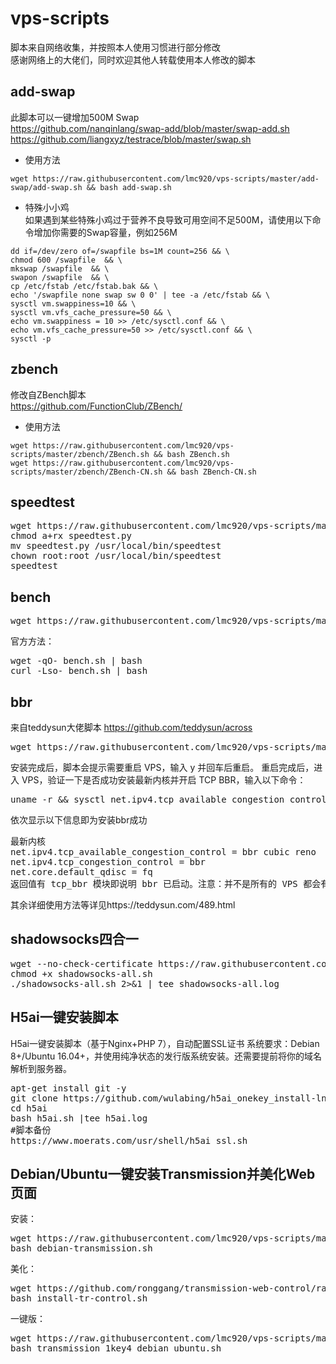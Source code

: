 # vps-scripts
脚本来自网络收集，并按照本人使用习惯进行部分修改  
感谢网络上的大佬们，同时欢迎其他人转载使用本人修改的脚本  
## add-swap  
此脚本可以一键增加500M Swap  
https://github.com/nanqinlang/swap-add/blob/master/swap-add.sh  
https://github.com/liangxyz/testrace/blob/master/swap.sh  
* 使用方法  
<pre><code>wget https://raw.githubusercontent.com/lmc920/vps-scripts/master/add-swap/add-swap.sh && bash add-swap.sh</pre></code>
* 特殊小小鸡  
如果遇到某些特殊小鸡过于营养不良导致可用空间不足500M，请使用以下命令增加你需要的Swap容量，例如256M
<pre><code>dd if=/dev/zero of=/swapfile bs=1M count=256 && \
chmod 600 /swapfile  && \
mkswap /swapfile  && \
swapon /swapfile  && \
cp /etc/fstab /etc/fstab.bak && \
echo '/swapfile none swap sw 0 0' | tee -a /etc/fstab && \
sysctl vm.swappiness=10 && \
sysctl vm.vfs_cache_pressure=50 && \
echo vm.swappiness = 10 >> /etc/sysctl.conf && \
echo vm.vfs_cache_pressure=50 >> /etc/sysctl.conf && \
sysctl -p</pre></code>
## zbench  
修改自ZBench脚本  
https://github.com/FunctionClub/ZBench/  
* 使用方法  
<pre><code>wget https://raw.githubusercontent.com/lmc920/vps-scripts/master/zbench/ZBench.sh && bash ZBench.sh
wget https://raw.githubusercontent.com/lmc920/vps-scripts/master/zbench/ZBench-CN.sh && bash ZBench-CN.sh</pre></code>
## speedtest
<pre>wget https://raw.githubusercontent.com/lmc920/vps-scripts/master/speedtest/speedtest.py
chmod a+rx speedtest.py
mv speedtest.py /usr/local/bin/speedtest
chown root:root /usr/local/bin/speedtest
speedtest</pre>
## bench 
<pre>wget https://raw.githubusercontent.com/lmc920/vps-scripts/master/bench/bench.sh && bash bench.sh</pre>
官方方法：
<pre>wget -qO- bench.sh | bash
curl -Lso- bench.sh | bash</pre>
## bbr
来自teddysun大佬脚本 https://github.com/teddysun/across 
<pre>wget https://raw.githubusercontent.com/lmc920/vps-scripts/master/bbr/bbr.sh && chmod +x bbr.sh && ./bbr.sh</pre>
安装完成后，脚本会提示需要重启 VPS，输入 y 并回车后重启。
重启完成后，进入 VPS，验证一下是否成功安装最新内核并开启 TCP BBR，输入以下命令：
<pre>uname -r && sysctl net.ipv4.tcp_available_congestion_control && sysctl net.ipv4.tcp_congestion_control && sysctl net.core.default_qdisc && lsmod | grep bbr</pre>
依次显示以下信息即为安装bbr成功
<pre>最新内核
net.ipv4.tcp_available_congestion_control = bbr cubic reno
net.ipv4.tcp_congestion_control = bbr
net.core.default_qdisc = fq
返回值有 tcp_bbr 模块即说明 bbr 已启动。注意：并不是所有的 VPS 都会有此返回值，若没有也属正常。</pre>
其余详细使用方法等详见https://teddysun.com/489.html
## shadowsocks四合一
<pre>wget --no-check-certificate https://raw.githubusercontent.com/teddysun/shadowsocks_install/master/shadowsocks-all.sh
chmod +x shadowsocks-all.sh
./shadowsocks-all.sh 2>&1 | tee shadowsocks-all.log</pre>
## H5ai一键安装脚本
H5ai一键安装脚本（基于Nginx+PHP 7），自动配置SSL证书 
系统要求：Debian 8+/Ubuntu 16.04+，并使用纯净状态的发行版系统安装。还需要提前将你的域名解析到服务器。 
<pre>apt-get install git -y
git clone https://github.com/wulabing/h5ai_onekey_install-lnp-.git h5ai
cd h5ai
bash h5ai.sh |tee h5ai.log
#脚本备份
https://www.moerats.com/usr/shell/h5ai_ssl.sh</pre>
## Debian/Ubuntu一键安装Transmission并美化Web页面
安装：
<pre>wget https://raw.githubusercontent.com/lmc920/vps-scripts/master/Transmission/debian-transmission.sh
bash debian-transmission.sh</pre>
美化：
<pre>wget https://github.com/ronggang/transmission-web-control/raw/master/release/install-tr-control.sh
bash install-tr-control.sh</pre>
一键版：
<pre>wget https://raw.githubusercontent.com/lmc920/vps-scripts/master/Transmission/transmission_1key4_debian_ubuntu.sh
bash transmission_1key4_debian_ubuntu.sh</pre>
